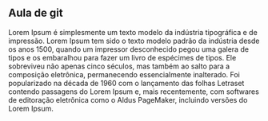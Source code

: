 ## Aula de git
Lorem Ipsum é simplesmente um texto modelo da indústria tipográfica e de impressão. Lorem Ipsum tem sido o texto modelo padrão da indústria desde os anos 1500, quando um impressor desconhecido pegou uma galera de tipos e os embaralhou para fazer um livro de espécimes de tipos. Ele sobreviveu não apenas cinco séculos, mas também ao salto para a composição eletrônica, permanecendo essencialmente inalterado. Foi popularizado na década de 1960 com o lançamento das folhas Letraset contendo passagens do Lorem Ipsum e, mais recentemente, com softwares de editoração eletrônica como o Aldus PageMaker, incluindo versões do Lorem Ipsum.
